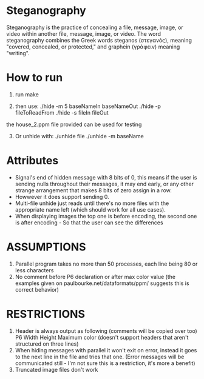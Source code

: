 # Steganography
Steganography is the practice of concealing a file, message, image, or video within another file, message, image, or video. The word steganography combines the Greek words steganos (στεγανός), meaning "covered, concealed, or protected," and graphein (γράφειν) meaning "writing".

# How to run

1. run make

2. then use:
./hide -m 5 baseNameIn baseNameOut
./hide -p fileToReadFrom
./hide -s fileIn fileOut

the house_2.ppm file provided can be used for testing

3. Or unhide with:
./unhide file
./unhide -m baseName

# Attributes
- Signal's end of hidden message with 8 bits of 0, this means if the user is sending nulls throughout
their messages, it may end early, or any other strange arrangement that makes 8 bits of zero assign in a row.
- Howwever it does support sending 0.
- Multi-file unhide just reads until there's no more files with the appropriate name left (which should work for all use cases).
- When displaying images the top one is before encoding, the second one is after encoding - So that the user can see the differences

# ASSUMPTIONS
1. Parallel program takes no more than 50 processes, each line being 80 or less characters
2. No comment before P6 declaration or after max color value
   (the examples given on paulbourke.net/dataformats/ppm/ suggests this is correct behavior)
  
# RESTRICTIONS
1. Header is always output as following (comments will be copied over too)
    P6
    Width Height
    Maximum color
    (doesn't support headers that aren't structured on three lines)
2. When hiding messages with parallel it won't exit on error, instead it goes to the next line in the file and tries that one.
   (Error messages will be communicated still - I'm not sure this is a restriction, it's more a benefit)
3. Truncated image files don't work
